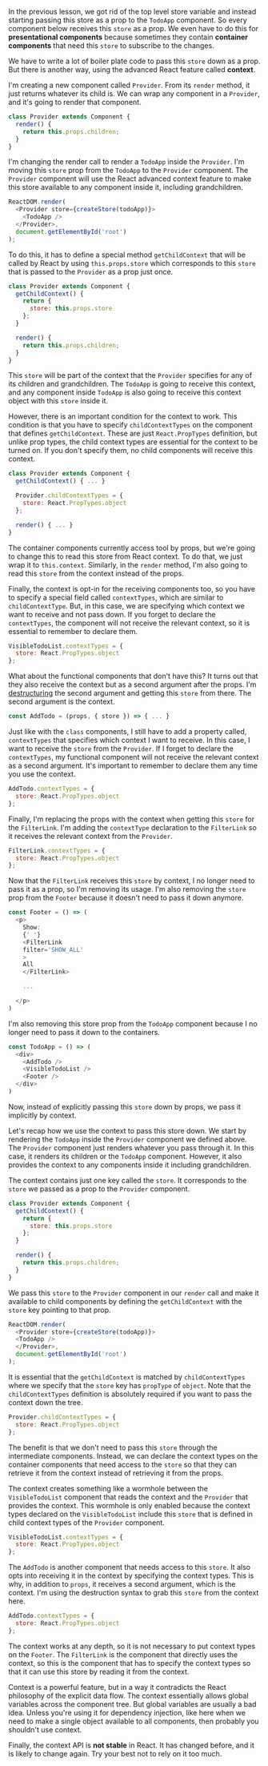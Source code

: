 In the previous lesson, we got rid of the top level store variable and instead starting passing this store as a prop to the `TodoApp` component. So every component below receives this `store` as a prop. We even have to do this for **presentational components** because sometimes they contain **container components** that need this `store` to subscribe to the changes.

We have to write a lot of boiler plate code to pass this `store` down as a prop. But there is another way, using the advanced React feature called **context**.

I'm creating a new component called `Provider`. From its `render` method, it just returns whatever its child is. We can wrap any component in a `Provider`, and it's going to render that component.

``` javascript
class Provider extends Component {
  render() {
    return this.props.children;
  }
}
```

I'm changing the render call to render a `TodoApp` inside the `Provider`. I'm moving this `store` prop from the `TodoApp` to the `Provider` component. The `Provider` component will use the React advanced context feature to make this store available to any component inside it, including grandchildren.

``` javascript
ReactDOM.render(
  <Provider store={createStore(todoApp)}>
    <TodoApp />
  </Provider>,
  document.getElementById('root')
);
```

To do this, it has to define a special method `getChildContext` that will be called by React by using `this.props.store` which corresponds to this `store` that is passed to the `Provider` as a prop just once.

``` javascript
class Provider extends Component {
  getChildContext() {
    return {
      store: this.props.store
    };
  }

  render() {
    return this.props.children;
  }
}
```
This `store` will be part of the context that the `Provider` specifies for any of its children and grandchildren. The `TodoApp` is going to receive this context, and any component inside `TodoApp` is also going to receive this context object with this `store` inside it.

However, there is an important condition for the context to work. This condition is that you have to specify `childContextTypes` on the component that defines `getChildContext`. These are just `React.PropTypes` definition, but unlike prop types, the child context types are essential for the context to be turned on. If you don't specify them, no child components will receive this context.

``` javascript
class Provider extends Component {
  getChildContext() { ... }

  Provider.childContextTypes = {
    store: React.PropTypes.object
  };

  render() { ... }
}
```
The container components currently access tool by props, but we're going to change this to read this store from React context. To do that, we just wrap it to `this.context`. Similarly, in the `render` method, I'm also going to read this `store` from the context instead of the props.

Finally, the context is opt-in for the receiving components too, so you have to specify a special field called `contextTypes`, which are similar to `childContextType`. But, in this case, we are specifying which context we want to receive and not pass down. If you forget to declare the `contextTypes`, the component will not receive the relevant context, so it is essential to remember to declare them.

``` javascript
VisibleTodoList.contextTypes = {
  store: React.PropTypes.object
};
```
What about the functional components that don't have this? It turns out that they also receive the context but as a second argument after the props. I'm [destructuring](https://egghead.io/lessons/ecmascript-6-destructuring-assignment) the second argument and getting this `store` from there. The second argument is the context.

``` javascript
const AddTodo = (props, { store }) => { ... }
```
Just like with the `class` components, I still have to add a property called, `contextTypes` that specifies which context I want to receive. In this case, I want to receive the `store` from the `Provider`. If I forget to declare the `contextTypes`, my functional component will not receive the relevant context as a second argument. It's important to remember to declare them any time you use the context.

``` javascript
AddTodo.contextTypes = {
  store: React.PropTypes.object
};
```
Finally, I'm replacing the props with the context when getting this `store` for the `FilterLink`. I'm adding the `contextType` declaration to the `FilterLink` so it receives the relevant context from the `Provider`.

``` javascript
FilterLink.contextTypes = {
  store: React.PropTypes.object
};
```
Now that the `FilterLink` receives this `store` by context, I no longer need to pass it as a prop, so I'm removing its usage. I'm also removing the `store` prop from the `Footer` because it doesn't need to pass it down anymore. 

``` javascript
const Footer = () => (
  <p>
    Show:
    {' '}
    <FilterLink
    filter='SHOW_ALL'
    >
    All
    </FilterLink>

    ...

  </p>
)
```
I'm also removing this store prop from the `TodoApp` component because I no longer need to pass it down to the containers.

``` javascript
const TodoApp = () => (
  <div>
    <AddTodo />
    <VisibleTodoList />
    <Footer />
  </div>
)
```
Now, instead of explicitly passing this `store` down by props, we pass it implicitly by context.

Let's recap how we use the context to pass this store down. We start by rendering the `TodoApp` inside the `Provider` component we defined above. The `Provider` component just renders whatever you pass through it. In this case, it renders its children or the `TodoApp` component. However, it also provides the context to any components inside it including grandchildren.

The context contains just one key called the `store`. It corresponds to the `store` we passed as a prop to the `Provider` component.

```javascript
class Provider extends Component {
  getChildContext() {
    return {
      store: this.props.store
    }; 
  }

  render() {
    return this.props.children;
  }
}
```
We pass this `store` to the `Provider` component in our `render` call and make it available to child components by defining the `getChildContext` with the `store` key pointing to that prop.

``` javascript
ReactDOM.render(
  <Provider store={createStore(todoApp)}>
  <TodoApp />
  </Provider>,
  document.getElementById('root')
);
```
It is essential that the `getChildContext` is matched by `childContextTypes` where we specify that the `store` key has `propType` of `object`. Note that the `childContextTypes` definition is absolutely required if you want to pass the context down the tree.

```javascript
Provider.childContextTypes = {
  store: React.PropTypes.object
};
```
The benefit is that we don't need to pass this `store` through the intermediate components. Instead, we can declare the context types on the container components that need access to the `store` so that they can retrieve it from the context instead of retrieving it from the props.

The context creates something like a wormhole between the `VisibleTodoList` component that reads the context and the `Provider` that provides the context. This wormhole is only enabled because the context types declared on the `VisibleTodoList` include this `store` that is defined in child context types of the `Provider` component.

``` javascript
VisibleTodoList.contextTypes = {
  store: React.PropTypes.object
};
```
The `AddTodo` is another component that needs access to this `store`. It also opts into receiving it in the context by specifying the context types. This is why, in addition to `props`, it receives a second argument, which is the context. I'm using the destruction syntax to grab this `store` from the context here.

```javascript
AddTodo.contextTypes = {
  store: React.PropTypes.object
};
```
The context works at any depth, so it is not necessary to put context types on the `Footer`. The `FilterLink` is the component that directly uses the context, so this is the component that has to specify the context types so that it can use this store by reading it from the context.

Context is a powerful feature, but in a way it contradicts the React philosophy of the explicit data flow. The context essentially allows global variables across the component tree. But global variables are usually a bad idea. Unless you're using it for dependency injection, like here when we need to make a single object available to all components, then probably you shouldn't use context.

Finally, the context API is **not stable** in React. It has changed before, and it is likely to change again. Try your best not to rely on it too much.